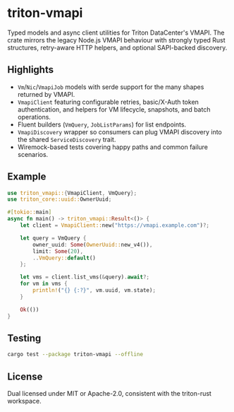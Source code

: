 # triton-vmapi

Typed models and async client utilities for Triton DataCenter's VMAPI. The crate mirrors the legacy Node.js VMAPI behaviour with strongly typed Rust structures, retry-aware HTTP helpers, and optional SAPI-backed discovery.

## Highlights

- `Vm`/`Nic`/`VmapiJob` models with serde support for the many shapes returned by VMAPI.
- `VmapiClient` featuring configurable retries, basic/X-Auth token authentication, and helpers for VM lifecycle, snapshots, and batch operations.
- Fluent builders (`VmQuery`, `JobListParams`) for list endpoints.
- `VmapiDiscovery` wrapper so consumers can plug VMAPI discovery into the shared `ServiceDiscovery` trait.
- Wiremock-based tests covering happy paths and common failure scenarios.

## Example

```rust
use triton_vmapi::{VmapiClient, VmQuery};
use triton_core::uuid::OwnerUuid;

#[tokio::main]
async fn main() -> triton_vmapi::Result<()> {
    let client = VmapiClient::new("https://vmapi.example.com")?;

    let query = VmQuery {
        owner_uuid: Some(OwnerUuid::new_v4()),
        limit: Some(20),
        ..VmQuery::default()
    };

    let vms = client.list_vms(&query).await?;
    for vm in vms {
        println!("{} {:?}", vm.uuid, vm.state);
    }

    Ok(())
}
```

## Testing

```bash
cargo test --package triton-vmapi --offline
```

## License

Dual licensed under MIT or Apache-2.0, consistent with the triton-rust workspace.
